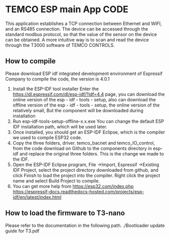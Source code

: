 
# TEMCO ESP main App CODE

This application establishes a TCP connection between Ethernet and WIFI, and an RS485 connection. The device can be accessed through the standard modbus protocol, so that the value of the sensor on the device can be obtained. A more intuitive way is to scan and read the device through the T3000 software of TEMCO CONTROLS.


## How to compile

Please download ESP idf integrated development environment of Espressif Company to compile the code, the version is 4.0.1
1.	Install the ESP-IDF tool installer
Enter the 
https://dl.espressif.com/dl/esp-idf/?idf=4.4 
page, you can download the online version of the esp - idf - tools - setup, also can download the offline version of the esp - idf - tools - setup, the online version of the relatively small, But the component will be downloaded during installation
2.	 Run esp-idf-tools-setup-offline-x.x.exe
You can change the default ESP IDF installation path, which will be used later.
3.	Once installed, you should get an ESP-IDF Eclipse, which is the compiler we used to compile ESP32 code.
4.	Copy the three folders, driver. temco_bacnet and temco_IO_control, from the code download on Github to the components directory in esp-idf and replace the original three folders. This is the change we made to the IDF.
5.	Open the ESP-IDF Eclipse program, File ->Import, Espressif ->Existing IDF Project, select the project directory downloaded from github, and click Finish to load the project into the compiler. Right click the project name and select Build Project to compile.
6.	You can get more help from 
https://esp32.com/index.php
https://espressif-docs.readthedocs-hosted.com/projects/esp-idf/en/latest/index.html



## How to load the firmware to T3-nano
Please refer to the documentation in the following path.
./Bootloader update guide for T3.pdf